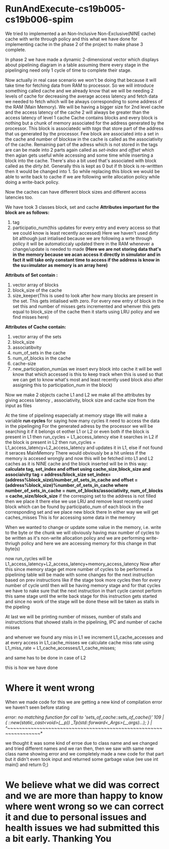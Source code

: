 # RunAndExecute-cs19b005-cs19b006-spim

We tried to implemented a an Non-Inclusive Non-Exclusive(NINE cache) cache with write through policy and this what we have done for implementing cache in the phase 2 of the project to make phase 3 complete.


In phase 2 we have made a dynamic 2-dimensional vector which displays about pipelining diagram in a table assuming there every stage in the pipelinging need only 1 cycle of time to complete their stage.


Now actually in real case scenario we won't be doing that because it will take time for fetching data from RAM to processor. So we will introduce something called cache and we already know that we will be needing 2 levels of cache for decreasing the average access latency and fetch data we needed to fetch which will be always corresponding to some address of the RAM (Main Memory).
We will be having a bigger size for 2nd level cache and the access latency of the cache 2 will always be greater than the access latency of level 1 cache
Cache contains blocks and every block is nothing but a chunk of memory associated for the address generated by the processor. This block is associatedc with *tags* that store part of the address that us generated by the processor. Few block are associated into a set in the cache and number of blocksw in the cache is called as the associativity of the cache. Remaining part of the adress which is not stored in the tags are can be made into 2 parts again called as *set-index* and *offset* which then agian gets useful while accessing and some time while inserting a block into the cache. There's also a bit used that's associated with block called as the *dirty bit*. Generally this is kept as 0 but if th block is re-writtten then it would be changed into 1. So while replacing this block we would be able to write back to cache if we are following write allocation policy while doing a write-back policy.


Now the caches can have different block sizes and different access latencies too.

We have took 3 classes block, set and cache
**Attributes important for the block are as follows:**
1. tag
2. participatio_num(this updates for every entry and every access so that we could know is least recently accessed)
Here we haven't used dirty bit although just intialised because we are following a wrte through policy it will be automaticcaly updated there in the RAM whenever a change/update is needed to made
**(Here we are not storing data that's in the memory because we acan access it directly in simulator and in fact it will take only constant time to access if the address is know in the su=imulator as memory is an array here)**

**Attributs of Set contain :**
1. vector array of blocks 
2. block_size of the cache
3. size_keeper(This is used to look after how many blocks are present in the set. This gets intialised with zero. For every new entry of block in the set this and number of misses gets incremented and whenver this gets equal to block_size of the cache then it starts using LRU policy and we find misses here)

**Attributes of Cache contain:**
1. vector array of the sets
2. block_size
3. associatibvity
4. num_of_sets in the cache
5. num_of_blocks in the cache
6. cache-size
7. new_participation_num(as we insert evry block into cache it will be well know that which accessed is  this to keep track when this is used so that we can get to know what's most and least recently used block also after assigning this to participation_num in the block)

Now we make 2 objects cache L1 and L2 we make all the attributes by giving access latency , associativity, block size and cache size from the input as files

At the time of pipelinng esapecially at memory stage
We will make a variable **run cycles** for saying how many cycles it need to access the data in the pipelinging 
For the generated adress by the processor we will be searching it if it belongs ot eother L1 or L2 or even both 
if the block is present in L1 then run_cycles = L1_access_latency else it searches in L2
if the block is present in L2 then run_cycles = L1_access_latency+L2_access_latency and updates it in L1, else if not found it seraces MainMemory
There would obviously be a hit unless if the memory is accesed wrongly and now this will be fetched into L1 and L2 caches as it is NINE cache and the block inserted will be in this way:
    **calculate tag, set_index and offset using cache_size,block_size and associaivity
              tag = address/block_size
              set_index=(address%block_size)/number_of_sets_in_cache
        and   offset = (address%block_size)%number_of_sets_in_cache
       where  number_of_sets_in_cache = num_of_blocks/associativity, num_of_blocks = cache_size/block_size**
    if the corresping set to the address is not filled then we place it there else we use LRU and remove least recently used block which can be found       by participatio_num of each block in the corresponding set and we place new block there 
    In either way we will get caches_misses
This is for accessing some data in the memory

When we wanted to change or update some value in the memory, i.e. write to the byte or the chunk we will obviously having max number of cycles to be written as it's non-write allocation policy and we are performing write-thriugh policy and here we are accessing memory for this change in that byte(s)
 
now run_cycles will be L1_access_latency+L2_access_latency+memory_access_latency
Now after this since memory stage get more number of cycles to be performed a pipelining table will be made with some changes for the next instruction based on prev instructions like if the stage took more cycles then for every number of cycle until then will be having memory stage and for that cycles we have to nake sure that the next instruction in thart cycle cannot perform this same stage until the write back stage for this instruction gets started and since no work of the stage will be done these will be taken as stalls in the pipeling 

At last we will be printing number of misses, number of stalls and instructctions that showed stalls in the pipelining, IPC and number of cache misses

and whenver we found any miss in L1 we increment L1_cache_accesses and at every access in L1_cache_misses we calculate cache miss rate using 
L1_miss_rate = L1_cache_accesses/L1_cache_misses;

and same has to be done in case of L2

this is how we have done

# Where it went wrong
When we made code for this we are getting a new kind of compilation error we haven't seen before stating 

**error: no matching function for call to 'sets_of_cache::sets_of_cache()'
  109 |     { ::new(static_cast<void*>(__p)) _Tp(std::forward<_Args>(__args)...); }
      |       ^~~~~~~~~~~~~~~~~~~~~~~~~~~~~~~~~~~~~~~~~~~~~~~~~~~~~~~~~~~~~~~~~~**
      
we thought it was some kind of erroe due to class name and we changed and tried different names and we ran then, then we saw with same new class name showing error and we completely made a new code for that part but it didn't even took input and returned some garbage value (we use int main() and return 0;) 

# We believe what we did was correct and we are more than happy to know where went wrong so we can correct it and due to personal issues and health issues we had submitted this a bit early. Thanking You 
